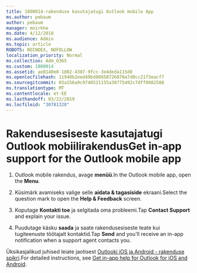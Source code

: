 ```yaml
---
title: 1800014-rakenduse kasutajatugi Outlook mobile App
ms.author: pebaum
author: pebaum
manager: mnirkhe
ms.date: 4/12/2018
ms.audience: Admin
ms.topic: article
ROBOTS: NOINDEX, NOFOLLOW
localization_priority: Normal
ms.collection: Adm_O365
ms.custom: 1800014
ms.assetid: ae8140e0-1802-4387-9fcc-3e4deda115d8
ms.openlocfilehash: 11940b2eed49bd80858726870a7d0cc21f3eacf7
ms.sourcegitcommit: 03a156a9c9740521155a30775492c7dff0982588
ms.translationtype: MT
ms.contentlocale: et-EE
ms.lasthandoff: 03/22/2019
ms.locfileid: "30781328"
---
```

# <a name="get-in-app-support-for-the-outlook-mobile-app"></a><span data-ttu-id="ffa08-102">Rakendusesiseste kasutajatugi Outlook mobiilirakendus</span><span class="sxs-lookup"><span data-stu-id="ffa08-102">Get in-app support for the Outlook mobile app</span></span>

1. <span data-ttu-id="ffa08-103">Outlook mobile rakendus, avage **menüü**.</span><span class="sxs-lookup"><span data-stu-id="ffa08-103">In the Outlook mobile app, open the **Menu**.</span></span>
    
2. <span data-ttu-id="ffa08-104">Küsimärk avamiseks valige selle **aidata &amp; tagasiside** ekraani.</span><span class="sxs-lookup"><span data-stu-id="ffa08-104">Select the question mark to open the **Help &amp; Feedback** screen.</span></span> 
    
3. <span data-ttu-id="ffa08-105">Koputage **Kontakti toe** ja selgitada oma probleemi.</span><span class="sxs-lookup"><span data-stu-id="ffa08-105">Tap **Contact Support** and explain your issue.</span></span> 
    
4. <span data-ttu-id="ffa08-106">Puudutage käsku **saada** ja saate rakendusesiseste teate kui tugiteenuste töötajalt kontaktid.</span><span class="sxs-lookup"><span data-stu-id="ffa08-106">Tap **Send** and you'll receive an in-app notification when a support agent contacts you.</span></span> 
    
<span data-ttu-id="ffa08-107">Üksikasjalikud juhised leiate jaotisest [Outlooki iOS ja Android - rakenduse spikri](https://support.office.com/article/218a22d1-9fa5-4889-b689-de1c63493243.aspx#ID0EAABAAA=Contact_Support).</span><span class="sxs-lookup"><span data-stu-id="ffa08-107">For detailed instructions, see [Get in-app help for Outlook for iOS and Android](https://support.office.com/article/218a22d1-9fa5-4889-b689-de1c63493243.aspx#ID0EAABAAA=Contact_Support).</span></span>
